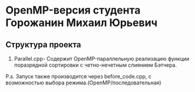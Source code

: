 # OpenMP-версия студента Горожанин Михаил Юрьевич

## Структура проекта

1. Parallel.cpp- Содержит OpenMP-параллельную реализацию функции поразрядной сортировки с четно-нечетным слиянием Бэтчера.  

P.s. Запуск также производится через before_code.cpp, с возможностью выбора режима.(OpenMP/последовательная)